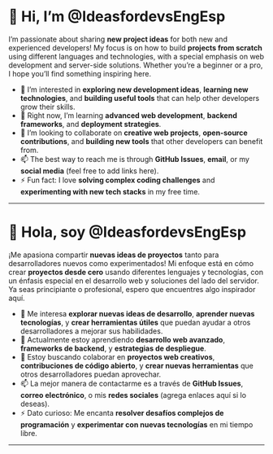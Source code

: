 # 👋 Hi, I’m @IdeasfordevsEngEsp

I’m passionate about sharing **new project ideas** for both new and experienced developers! My focus is on how to build **projects from scratch** using different languages and technologies, with a special emphasis on web development and server-side solutions. Whether you’re a beginner or a pro, I hope you’ll find something inspiring here.

- 👀 I’m interested in **exploring new development ideas**, **learning new technologies**, and **building useful tools** that can help other developers grow their skills.
- 🌱 Right now, I’m learning **advanced web development**, **backend frameworks**, and **deployment strategies**.
- 💞️ I’m looking to collaborate on **creative web projects**, **open-source contributions**, and **building new tools** that other developers can benefit from.
- 📫 The best way to reach me is through **GitHub Issues**, **email**, or my **social media** (feel free to add links here).
- ⚡ Fun fact: I love **solving complex coding challenges** and **experimenting with new tech stacks** in my free time.

---

# 👋 Hola, soy @IdeasfordevsEngEsp

¡Me apasiona compartir **nuevas ideas de proyectos** tanto para desarrolladores nuevos como experimentados! Mi enfoque está en cómo crear **proyectos desde cero** usando diferentes lenguajes y tecnologías, con un énfasis especial en el desarrollo web y soluciones del lado del servidor. Ya seas principiante o profesional, espero que encuentres algo inspirador aquí.

- 👀 Me interesa **explorar nuevas ideas de desarrollo**, **aprender nuevas tecnologías**, y **crear herramientas útiles** que puedan ayudar a otros desarrolladores a mejorar sus habilidades.
- 🌱 Actualmente estoy aprendiendo **desarrollo web avanzado**, **frameworks de backend**, y **estrategias de despliegue**.
- 💞️ Estoy buscando colaborar en **proyectos web creativos**, **contribuciones de código abierto**, y **crear nuevas herramientas** que otros desarrolladores puedan aprovechar.
- 📫 La mejor manera de contactarme es a través de **GitHub Issues**, **correo electrónico**, o mis **redes sociales** (agrega enlaces aquí si lo deseas).
- ⚡ Dato curioso: Me encanta **resolver desafíos complejos de programación** y **experimentar con nuevas tecnologías** en mi tiempo libre.

---

<!---
IdeasfordevsEngEsp/IdeasfordevsEngEsp is a ✨ special ✨ repository because its `README.md` (this file) appears on your GitHub profile.
You can click the Preview link to take a look at your changes.
--->

